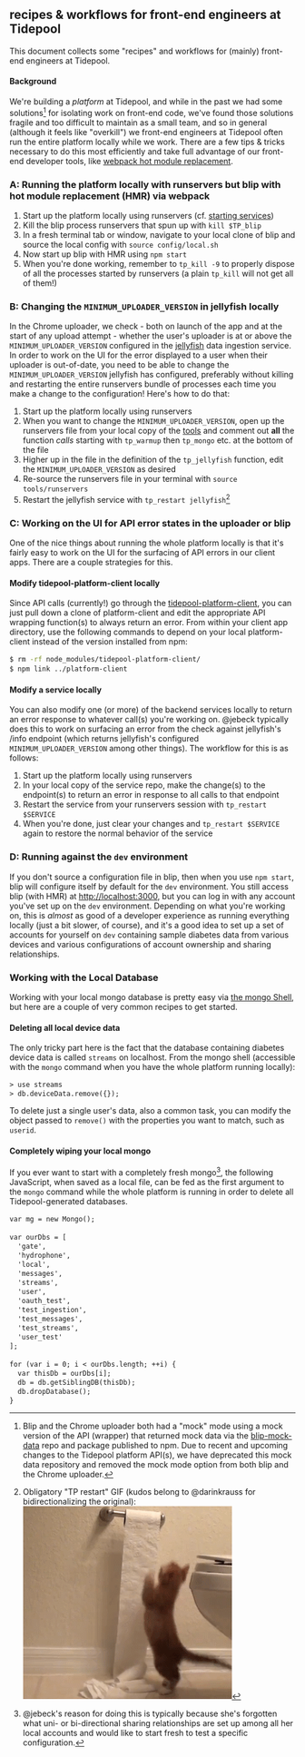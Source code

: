 ## recipes & workflows for front-end engineers at Tidepool

This document collects some "recipes" and workflows for (mainly) front-end engineers at Tidepool.

#### Background

We're building a *platform* at Tidepool, and while in the past we had some solutions[^1] for isolating work on front-end code, we've found those solutions fragile and too difficult to maintain as a small team, and so in general (although it feels like "overkill") we front-end engineers at Tidepool often run the entire platform locally while we work. There are a few tips & tricks necessary to do this most efficiently and take full advantage of our front-end developer tools, like [webpack hot module replacement](https://github.com/webpack/docs/wiki/hot-module-replacement-with-webpack 'GitHub: webpack wiki on HMR').

### A: Running the platform locally with runservers but blip with hot module replacement (HMR) via webpack

1. Start up the platform locally using runservers (cf. [starting services](http://developer.tidepool.io/starting-up-services/ 'Tidepool Developer Portal: Starting Services'))
1. Kill the blip process runservers that spun up with `kill $TP_blip`
1. In a fresh terminal tab or window, navigate to your local clone of blip and source the local config with `source config/local.sh`
1. Now start up blip with HMR using `npm start`
1. When you're done working, remember to `tp_kill -9` to properly dispose of all the processes started by runservers (a plain `tp_kill` will not get all of them!)

### B: Changing the `MINIMUM_UPLOADER_VERSION` in jellyfish locally

In the Chrome uploader, we check - both on launch of the app and at the start of any upload attempt - whether the user's uploader is at or above the `MINIMUM_UPLOADER_VERSION` configured in the [jellyfish](https://github.com/tidepool-org/jellyfish 'Tidepool on GitHub: jellyfish') data ingestion service. In order to work on the UI for the error displayed to a user when their uploader is out-of-date, you need to be able to change the `MINIMUM_UPLOADER_VERSION` jellyfish has configured, preferably without killing and restarting the entire runservers bundle of processes each time you make a change to the configuration! Here's how to do that:

1. Start up the platform locally using runservers
1. When you want to change the `MINIMUM_UPLOADER_VERSION`, open up the runservers file from your local copy of the [tools](https://github.com/tidepool-org/tools 'Tidepool on GitHub: tools') and comment out **all** the function *calls* starting with `tp_warmup` then `tp_mongo` etc. at the bottom of the file
1. Higher up in the file in the definition of the `tp_jellyfish` function, edit the `MINIMUM_UPLOADER_VERSION` as desired
1. Re-source the runservers file in your terminal with `source tools/runservers`
1. Restart the jellyfish service with `tp_restart jellyfish`[^2]

### C: Working on the UI for API error states in the uploader or blip

One of the nice things about running the whole platform locally is that it's fairly easy to work on the UI for the surfacing of API errors in our client apps. There are a couple strategies for this.

#### Modify tidepool-platform-client locally

Since API calls (currently!) go through the [tidepool-platform-client](https://github.com/tidepool-org/platform-client 'Tidepool on GitHub: platform-client'), you can just pull down a clone of platform-client and edit the appropriate API wrapping function(s) to always return an error. From within your client app directory, use the following commands to depend on your local platform-client instead of the version installed from npm:

```bash
$ rm -rf node_modules/tidepool-platform-client/
$ npm link ../platform-client
```

#### Modify a service locally

You can also modify one (or more) of the backend services locally to return an error response to whatever call(s) you're working on. @jebeck typically does this to work on surfacing an error from the check against jellyfish's /info endpoint (which returns jellyfish's configured `MINIMUM_UPLOADER_VERSION` among other things). The workflow for this is as follows:

1. Start up the platform locally using runservers
1. In your local copy of the service repo, make the change(s) to the endpoint(s) to return an error in response to all calls to that endpoint
1. Restart the service from your runservers session with `tp_restart $SERVICE`
1. When you're done, just clear your changes and `tp_restart $SERVICE` again to restore the normal behavior of the service

### D: Running against the `dev` environment

If you don't source a configuration file in blip, then when you use `npm start`, blip will configure itself by default for the `dev` environment. You still access blip (with HMR) at [http://localhost:3000](http://localhost:3000), but you can log in with any account you've set up on the `dev` environment. Depending on what you're working on, this is *almost* as good of a developer experience as running everything locally (just a bit slower, of course), and it's a good idea to set up a set of accounts for yourself on `dev` containing sample diabetes data from various devices and various configurations of account ownership and sharing relationships.

### Working with the Local Database

Working with your local mongo database is pretty easy via [the mongo Shell](https://docs.mongodb.org/manual/reference/mongo-shell/ 'mongo Shell Quick Reference'), but here are a couple of very common recipes to get started.

#### Deleting all local device data

The only tricky part here is the fact that the database containing diabetes device data is called `streams` on localhost. From the mongo shell (accessible with the `mongo` command when you have the whole platform running locally):

```mongo
> use streams
> db.deviceData.remove({});
```

To delete just a single user's data, also a common task, you can modify the object passed to `remove()` with the properties you want to match, such as `userid`.

#### Completely wiping your local mongo

If you ever want to start with a completely fresh mongo[^3], the following JavaScript, when saved as a local file, can be fed as the first argument to the `mongo` command while the whole platform is running in order to delete all Tidepool-generated databases.

```mongo
var mg = new Mongo();

var ourDbs = [
  'gate',
  'hydrophone',
  'local',
  'messages',
  'streams',
  'user',
  'oauth_test',
  'test_ingestion',
  'test_messages',
  'test_streams',
  'user_test'
];

for (var i = 0; i < ourDbs.length; ++i) {
  var thisDb = ourDbs[i];
  db = db.getSiblingDB(thisDb);
  db.dropDatabase();
}
```

[^1]: Blip and the Chrome uploader both had a "mock" mode using a mock version of the API (wrapper) that returned mock data via the [blip-mock-data](https://github.com/tidepool-org/blip-mock-data 'Tidepool on GitHub: blip-mock-data') repo and package published to npm. Due to recent and upcoming changes to the Tidepool platform API(s), we have deprecated this mock data repository and removed the mock mode option from both blip and the Chrome uploader.

[^2]: Obligatory "TP restart" GIF (kudos belong to @darinkrauss for bidirectionalizing the original): ![the `tp_restart` kitty](../images/tp_restart-kitty.gif)

[^3]: @jebeck's reason for doing this is typically because she's forgotten what uni- or bi-directional sharing relationships are set up among all her local accounts and would like to start fresh to test a specific configuration.
